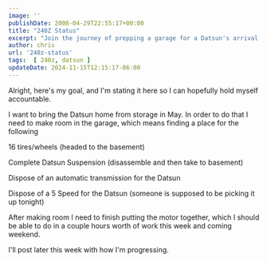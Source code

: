```yaml
---
image: ''
publishDate: 2008-04-29T22:55:17+00:00
title: "240Z Status"
excerpt: "Join the journey of prepping a garage for a Datsun's arrival: from organizing parts to reassembling the motor, step by step."
author: chris
url: '240z-status'
tags:  [ 240z, datsun ] 
updateDate: 2024-11-15T12:15:17-06:00
---
```


Alright, here's my goal, and I'm stating it here so I can hopefully hold myself accountable.

I want to bring the Datsun home from storage in May. In order to do that I need to make room in the garage, which means finding a place for the following

16 tires/wheels (headed to the basement)

Complete Datsun Suspension (disassemble and then take to basement)

Dispose of an automatic transmission for the Datsun

Dispose of a 5 Speed for the Datsun (someone is supposed to be picking it up tonight)

After making room I need to finish putting the motor together, which I should be able to do in a couple hours worth of work this week and coming weekend.

I'll post later this week with how I'm progressing.
